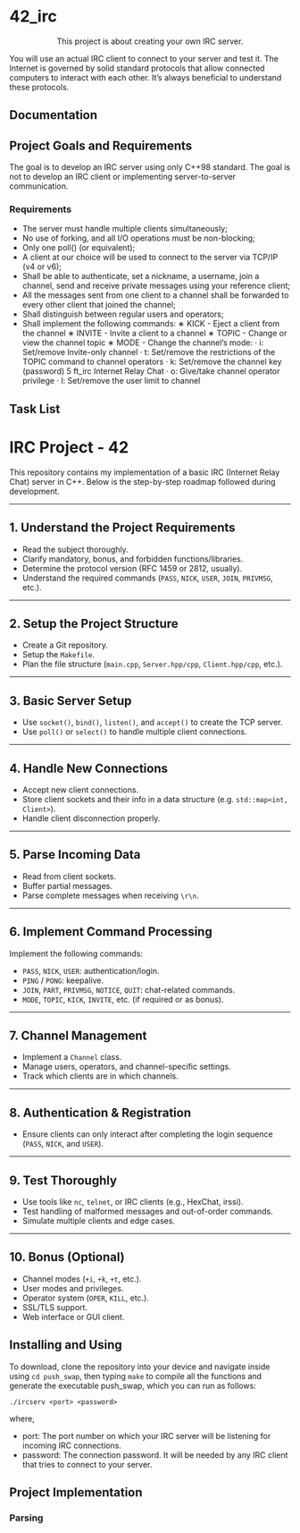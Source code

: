# 42_irc
<p style="text-align:center;">This project is about creating your own IRC server.</p>

You will use an actual IRC client to connect to your server and test it.
The Internet is governed by solid standard protocols that allow connected computers to
interact with each other.
It’s always beneficial to understand these protocols.

## Documentation
## Project Goals and Requirements
The goal is to develop an IRC server using only C++98 standard. The goal is not to develop an IRC client or implementing server-to-server communication.

### Requirements
- The server must handle multiple clients simultaneously;
- No use of forking, and all I/O operations must be non-blocking;
- Only one poll() (or equivalent);
- A client at our choice will be used to connect to the server via TCP/IP (v4 or v6);
- Shall be able to authenticate, set a nickname, a username, join a channel,
send and receive private messages using your reference client;
- All the messages sent from one client to a channel shall be forwarded to
every other client that joined the channel;
- Shall distinguish between regular users and operators;
- Shall implement the following commands:
∗ KICK - Eject a client from the channel
∗ INVITE - Invite a client to a channel
∗ TOPIC - Change or view the channel topic
∗ MODE - Change the channel’s mode:
· i: Set/remove Invite-only channel
· t: Set/remove the restrictions of the TOPIC command to channel
operators
· k: Set/remove the channel key (password)
5
ft_irc Internet Relay Chat
· o: Give/take channel operator privilege
· l: Set/remove the user limit to channel
## Task List
# IRC Project - 42

This repository contains my implementation of a basic IRC (Internet Relay Chat) server in C++. Below is the step-by-step roadmap followed during development.

---

## 1. Understand the Project Requirements

- Read the subject thoroughly.
- Clarify mandatory, bonus, and forbidden functions/libraries.
- Determine the protocol version (RFC 1459 or 2812, usually).
- Understand the required commands (`PASS`, `NICK`, `USER`, `JOIN`, `PRIVMSG`, etc.).

---

## 2. Setup the Project Structure

- Create a Git repository.
- Setup the `Makefile`.
- Plan the file structure (`main.cpp`, `Server.hpp/cpp`, `Client.hpp/cpp`, etc.).

---

## 3. Basic Server Setup

- Use `socket()`, `bind()`, `listen()`, and `accept()` to create the TCP server.
- Use `poll()` or `select()` to handle multiple client connections.

---

## 4. Handle New Connections

- Accept new client connections.
- Store client sockets and their info in a data structure (e.g. `std::map<int, Client>`).
- Handle client disconnection properly.

---

## 5. Parse Incoming Data

- Read from client sockets.
- Buffer partial messages.
- Parse complete messages when receiving `\r\n`.

---

## 6. Implement Command Processing

Implement the following commands:

- `PASS`, `NICK`, `USER`: authentication/login.
- `PING` / `PONG`: keepalive.
- `JOIN`, `PART`, `PRIVMSG`, `NOTICE`, `QUIT`: chat-related commands.
- `MODE`, `TOPIC`, `KICK`, `INVITE`, etc. (if required or as bonus).

---

## 7. Channel Management

- Implement a `Channel` class.
- Manage users, operators, and channel-specific settings.
- Track which clients are in which channels.

---

## 8. Authentication & Registration

- Ensure clients can only interact after completing the login sequence (`PASS`, `NICK`, and `USER`).

---

## 9. Test Thoroughly

- Use tools like `nc`, `telnet`, or IRC clients (e.g., HexChat, irssi).
- Test handling of malformed messages and out-of-order commands.
- Simulate multiple clients and edge cases.

---

## 10. Bonus (Optional)

- Channel modes (`+i`, `+k`, `+t`, etc.).
- User modes and privileges.
- Operator system (`OPER`, `KILL`, etc.).
- SSL/TLS support.
- Web interface or GUI client.

## Installing and Using
To download, clone the repository into your device and navigate inside using `cd push_swap`, then typing  `make` to compile all the functions and generate the executable push_swap, which you can run as follows:

```
./ircserv <port> <password>
```
where,
- port: The port number on which your IRC server will be listening for incoming
IRC connections.
- password: The connection password. It will be needed by any IRC client that tries
to connect to your server.

## Project Implementation
### Parsing
